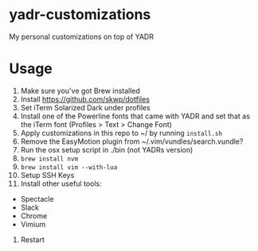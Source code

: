 # yadr-customizations
My personal customizations on top of YADR

# Usage
1. Make sure you've got Brew installed
1. Install https://github.com/skwp/dotfiles
1. Set iTerm Solarized Dark under profiles
1. Install one of the Powerline fonts that came with YADR and set that as the iTerm font (Profiles > Text > Change Font)
1. Apply customizations in this repo to ~/ by running `install.sh`
1. Remove the EasyMotion plugin from ~/.vim/vundles/search.vundle?
1. Run the osx setup script in ./bin (not YADRs version)
1. `brew install nvm`
1. `brew install vim --with-lua`
1. Setup SSH Keys
1. Install other useful tools:
  - Spectacle
  - Slack
  - Chrome
  - Vimium
1. Restart
